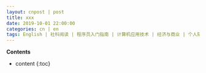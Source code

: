 ```yaml
---
layout: cnpost | post
title: xxx
date: 2019-10-01 22:00:00
categories: cn | en
tags: English | 社科阅读 | 程序员入门指南 | 计算机应用技术 | 经济与商业 | 个人随想集 | 软件评测 | 
--- 
```


__Contents__

* content
{:toc}
